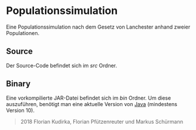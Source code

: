 # Populationssimulation
Eine Populationssimulation nach dem Gesetz von Lanchester anhand zweier Populationen.
## Source
Der Source-Code befindet sich im *src* Ordner.
## Binary
Eine vorkompilierte JAR-Datei befindet sich im *bin* Ordner. Um diese auszuführen, benötigt man eine aktuelle Version von [Java](https://java.com/de/download/) (mindestens Version 10).

> 2018 Florian Kudirka, Florian Pfützenreuter und Markus Schürmann
